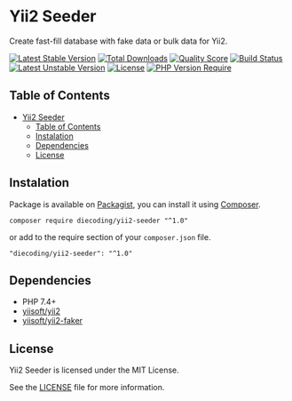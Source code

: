 # Yii2 Seeder

Create fast-fill database with fake data or bulk data for Yii2.

[![Latest Stable Version](http://poser.pugx.org/diecoding/yii2-seeder/v)](https://packagist.org/packages/diecoding/yii2-seeder)
[![Total Downloads](http://poser.pugx.org/diecoding/yii2-seeder/downloads)](https://packagist.org/packages/diecoding/yii2-seeder)
[![Quality Score](https://img.shields.io/scrutinizer/g/sugeng-sulistiyawan/yii2-seeder.svg)](https://scrutinizer-ci.com/g/sugeng-sulistiyawan/yii2-seeder)
[![Build Status](https://app.travis-ci.com/sugeng-sulistiyawan/yii2-seeder.svg?branch=master)](https://app.travis-ci.com/sugeng-sulistiyawan/yii2-seeder)
[![Latest Unstable Version](http://poser.pugx.org/diecoding/yii2-seeder/v/unstable)](https://packagist.org/packages/diecoding/yii2-seeder)
[![License](http://poser.pugx.org/diecoding/yii2-seeder/license)](https://packagist.org/packages/diecoding/yii2-seeder)
[![PHP Version Require](http://poser.pugx.org/diecoding/yii2-seeder/require/php)](https://packagist.org/packages/diecoding/yii2-seeder)

## Table of Contents

- [Yii2 Seeder](#yii2-seeder)
  - [Table of Contents](#table-of-contents)
  - [Instalation](#instalation)
  - [Dependencies](#dependencies)
  - [License](#license)

## Instalation

Package is available on [Packagist](https://packagist.org/packages/diecoding/yii2-seeder), 
you can install it using [Composer](https://getcomposer.org).

```shell
composer require diecoding/yii2-seeder "^1.0"
```

or add to the require section of your `composer.json` file.

```
"diecoding/yii2-seeder": "^1.0"
```

## Dependencies

- PHP 7.4+
- [yiisoft/yii2](https://github.com/yiisoft/yii2)
- [yiisoft/yii2-faker](https://github.com/yiisoft/yii2-faker)

## License

Yii2 Seeder is licensed under the MIT License.

See the [LICENSE](LICENSE) file for more information.
